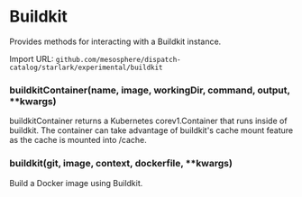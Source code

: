 
# Buildkit

Provides methods for interacting with a Buildkit instance.

Import URL: `github.com/mesosphere/dispatch-catalog/starlark/experimental/buildkit`

### buildkitContainer(name, image, workingDir, command, output, **kwargs)


buildkitContainer returns a Kubernetes corev1.Container that runs inside of buildkit.
The container can take advantage of buildkit's cache mount feature as the cache is mounted into /cache.


### buildkit(git, image, context, dockerfile, **kwargs)


Build a Docker image using Buildkit.



